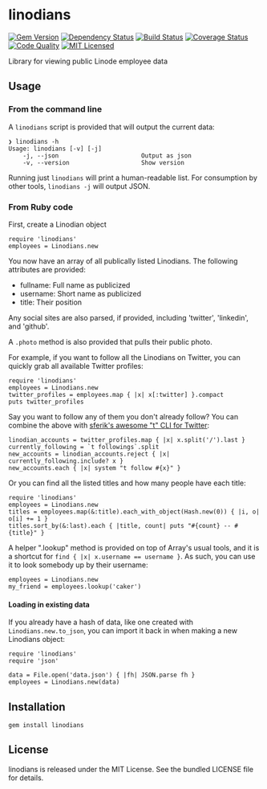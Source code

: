 linodians
=========

[![Gem Version](https://img.shields.io/gem/v/linodians.svg)](https://rubygems.org/gems/linodians)
[![Dependency Status](https://img.shields.io/gemnasium/akerl/linodians.svg)](https://gemnasium.com/akerl/linodians)
[![Build Status](https://img.shields.io/circleci/project/akerl/linodians/master.svg)](https://circleci.com/gh/akerl/linodians)
[![Coverage Status](https://img.shields.io/codecov/c/github/akerl/linodians.svg)](https://codecov.io/github/akerl/linodians)
[![Code Quality](https://img.shields.io/codacy/120497a8b57b47c2b45021c992e7b352.svg)](https://www.codacy.com/app/akerl/linodians)
[![MIT Licensed](https://img.shields.io/badge/license-MIT-green.svg)](https://tldrlegal.com/license/mit-license)

Library for viewing public Linode employee data

## Usage

### From the command line

A `linodians` script is provided that will output the current data:

```
❯ linodians -h
Usage: linodians [-v] [-j]
    -j, --json                       Output as json
    -v, --version                    Show version
```

Running just `linodians` will print a human-readable list. For consumption by other tools, `linodians -j` will output JSON.

### From Ruby code

First, create a Linodian object

```
require 'linodians'
employees = Linodians.new
```

You now have an array of all publically listed Linodians. The following attributes are provided:

* fullname: Full name as publicized
* username: Short name as publicized
* title: Their position

Any social sites are also parsed, if provided, including 'twitter', 'linkedin', and 'github'.

A `.photo` method is also provided that pulls their public photo.

For example, if you want to follow all the Linodians on Twitter, you can quickly grab all available Twitter profiles:

```
require 'linodians'
employees = Linodians.new
twitter_profiles = employees.map { |x| x[:twitter] }.compact
puts twitter_profiles
```
Say you want to follow any of them you don't already follow? You can combine the above with [sferik's awesome "t" CLI for Twitter](https://github.com/sferik/t):

```
linodian_accounts = twitter_profiles.map { |x| x.split('/').last }
currently_following = `t followings`.split
new_accounts = linodian_accounts.reject { |x| currently_following.include? x }
new_accounts.each { |x| system "t follow #{x}" }
```

Or you can find all the listed titles and how many people have each title:

```
require 'linodians'
employees = Linodians.new
titles = employees.map(&:title).each_with_object(Hash.new(0)) { |i, o| o[i] += 1 }
titles.sort_by(&:last).each { |title, count| puts "#{count} -- #{title}" }
```

A helper ".lookup" method is provided on top of Array's usual tools, and it is a shortcut for `find { |x| x.username == username }`. As such, you can use it to look somebody up by their username:

```
employees = Linodians.new
my_friend = employees.lookup('caker')
```

#### Loading in existing data

If you already have a hash of data, like one created with `Linodians.new.to_json`, you can import it back in when making a new Linodians object:

```
require 'linodians'
require 'json'

data = File.open('data.json') { |fh| JSON.parse fh }
employees = Linodians.new(data)
```

## Installation

    gem install linodians

## License

linodians is released under the MIT License. See the bundled LICENSE file for details.

